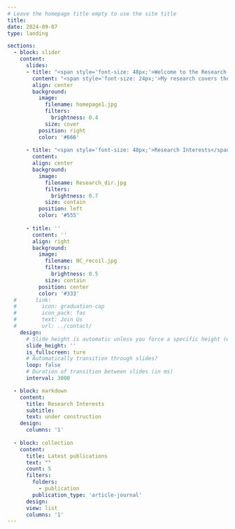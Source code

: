 ```yaml
---
# Leave the homepage title empty to use the site title
title:
date: 2024-09-07
type: landing

sections:
  - block: slider
    content:
      slides:
      - title: "<span style='font-size: 48px;'>Welcome to the Research Page</span>"
        content: "<span style='font-size: 24px;'>My research covers the entire spectrum from the fundamental all the way to the very applied. In particular, we strive to deepen our understanding of quantum science in the field of free-electron-light interactions and make use of it.</span>"
        align: center
        background:
          image:
            filename: homepage1.jpg
            filters:
              brightness: 0.4
            size: cover
          position: right
          color: '#666'
                
      - title: "<span style='font-size: 48px;'>Research Interests</span>"
        content: 
        align: center
        background:
          image:
            filename: Research_dir.jpg
            filters:
              brightness: 0.7
            size: contain
          position: left
          color: '#555'
      
      - title: ''
        content: ''
        align: right
        background:
          image:
            filename: NC_recoil.jpg
            filters:
              brightness: 0.5
            size: contain
          position: center
          color: '#333'
  #      link:
  #        icon: graduation-cap
  #        icon_pack: fas
  #        text: Join Us
  #        url: ../contact/
    design:
      # Slide height is automatic unless you force a specific height (e.g. '400px')
      slide_height: ''
      is_fullscreen: ture
      # Automatically transition through slides?
      loop: false
      # Duration of transition between slides (in ms)
      interval: 3000

  - block: markdown
    content:
      title: Research Interests
      subtitle:
      text: under construction
    design:
      columns: '1'
  
  - block: collection
    content:
      title: Latest publications
      text: ""
      count: 5
      filters:
        folders:
          - publication
        publication_type: 'article-journal'
      design:
      view: list
      columns: '1'     
---
```

